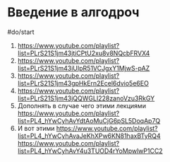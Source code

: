 # Введение в алгодроч

#do/start 
1. https://www.youtube.com/playlist?list=PLrS21S1jm43jtiCPtU2xu8v8NQcbFRVX4
2. https://www.youtube.com/playlist?list=PLrS21S1jm43iUIpR51VCJgxY1MjwS-pAZ
3. https://www.youtube.com/playlist?list=PLrS21S1jm43gpHkErn2Ecel6dvio5e6EO
4. https://www.youtube.com/playlist?list=PLrS21S1jm43jQQWGLI228zanoVzu3RkGY
5. Дополнять в случае чего этими лекциями https://www.youtube.com/playlist?list=PL4_hYwCyhAvYdtAoMuCjG6pSL5DoqAp7Q
6. И вот этими https://www.youtube.com/playlist?list=PL4_hYwCyhAvaJeKhXPw6KN81haxBTyRQ4
https://www.youtube.com/playlist?list=PL4_hYwCyhAvY4u3TUOD4rYoMpwlwP1CC2